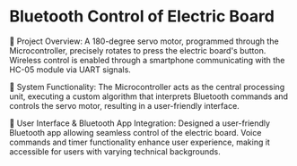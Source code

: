 # Bluetooth Control of Electric Board
 🔧 Project Overview:
A 180-degree servo motor, programmed through the Microcontroller, precisely rotates to press the electric board's button. Wireless control is enabled through a smartphone communicating with the HC-05 module via UART signals.

🤖 System Functionality:
The Microcontroller acts as the central processing unit, executing a custom algorithm that interprets Bluetooth commands and controls the servo motor, resulting in a user-friendly interface.

📱 User Interface & Bluetooth App Integration:
Designed a user-friendly Bluetooth app allowing seamless control of the electric board. Voice commands and timer functionality enhance user experience, making it accessible for users with varying technical backgrounds.
